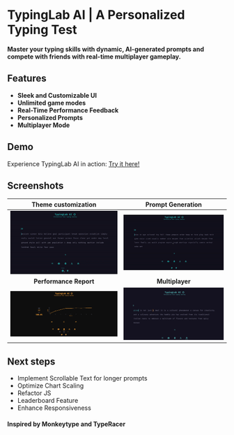 # TypingLab AI | A Personalized Typing Test

**Master your typing skills with dynamic, AI-generated prompts and compete with friends with real-time multiplayer gameplay.**

## Features

- **Sleek and Customizable UI**
- **Unlimited game modes**
- **Real-Time Performance Feedback**
- **Personalized Prompts**
- **Multiplayer Mode**

## Demo

Experience TypingLab AI in action: [Try it here!](https://typinggameprivate.onrender.com/)

## Screenshots

|       **Theme customization**        |            **Prompt Generation**            |
| :----------------------------------: | :-----------------------------------------: |
|   <img src="demos/themeDemo.gif" >   | <img src="demos/promptGenerationDemo.gif" > |
|        **Performance Report**        |               **Multiplayer**               |
| <img src="demos/endScreenDemo.png" > |   <img src="demos/multiplayerDemo.png" >    |

## Next steps

- Implement Scrollable Text for longer prompts
- Optimize Chart Scaling
- Refactor JS
- Leaderboard Feature
- Enhance Responsiveness

#### Inspired by Monkeytype and TypeRacer
